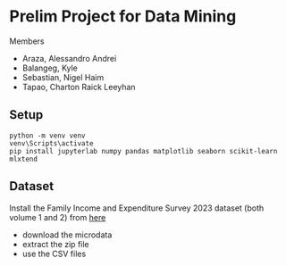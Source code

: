 # Prelim Project for Data Mining

Members
- Araza, Alessandro Andrei
- Balangeg, Kyle
- Sebastian, Nigel Haim
- Tapao, Charton Raick Leeyhan

## Setup

```
python -m venv venv
venv\Scripts\activate
pip install jupyterlab numpy pandas matplotlib seaborn scikit-learn mlxtend
```

## Dataset

Install the Family Income and Expenditure Survey 2023 dataset (both volume 1 and 2) from [here](https://psada.psa.gov.ph/catalog/FIES/about)
- download the microdata
- extract the zip file
- use the CSV files
